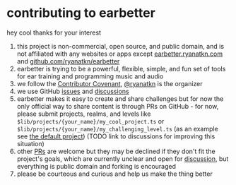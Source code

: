 # contributing to earbetter

hey cool thanks for your interest

1. this project is non-commercial, open source, and public domain,
   and is not affiliated with any websites or apps except
   [earbetter.ryanatkn.com](https://earbetter.ryanatkn.com/)
   and [github.com/ryanatkn/earbetter](https://github.com/ryanatkn/earbetter)
1. earbetter is trying to be a powerful, flexible, simple, and fun set of tools
   for ear training and programming music and audio
1. we follow the [Contributor Covenant](https://www.contributor-covenant.org/),
   [@ryanatkn](https://github.com/ryanatkn) is the organizer
1. we use GitHub [issues](https://github.com/ryanatkn/earbetter/issues) and
   [discussions](https://github.com/ryanatkn/earbetter/discussions)
1. earbetter makes it easy to create and share challenges
   but for now the only official way to share content is through PRs on GitHub -
   for now, please submit projects, realms, and levels
   like `$lib/projects/{your_name}/my_cool_project.ts`
   or `$lib/projects/{your_name}/my_challenging_level.ts`
   (as an example see [the default project](src/lib//projects/default_project.ts))
   (TODO link to discussions for improving this situation)
1. other [PRs](https://github.com/ryanatkn/earbetter/pulls)
   are welcome but they may be declined if they don't fit the project's goals,
   which are currently unclear and open for
   [discussion](https://github.com/ryanatkn/earbetter/discussions),
   but everything is public domain and forking is encouraged
1. please be courteous and curious and help us make the thing better
